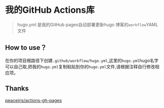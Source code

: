 # 我的GitHub Actions库

> hugo.yml 是我的GitHub pages自动部署更新hugo 博客的`workflow`YAML文件

## How to use？
在你的项目根路径下创建`.github/workflow/hugo.yml`,这里的`hugo.yml`hugo名字可以自己取,把我的`hugo.yml`复制粘贴到你的`hugo.yml`文件,请根据注释自行修改相应项。

## Thanks
[peaceiris/actions-gh-pages](https://github.com/peaceiris/actions-gh-pages)